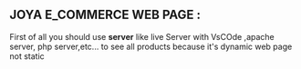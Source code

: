## JOYA E_COMMERCE WEB PAGE :
First of all you should use **server** like live Server with VsCOde ,apache server, php server,etc... to see all products because it's dynamic web page not static